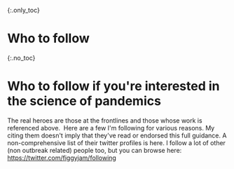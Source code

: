 {:.only_toc}
# Who to follow

{:.no_toc}
# Who to follow if you're interested in the science of pandemics

The real heroes are those at the frontlines and those whose work is referenced above.  Here are a few I'm following for various reasons. My citing them doesn't imply that they've read or endorsed this full guidance. A non-comprehensive list of their twitter profiles is here. I follow a lot of other (non outbreak related) people too, but you can browse here: <https://twitter.com/figgyjam/following>
